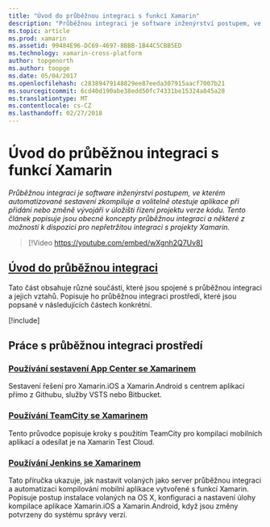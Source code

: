 ```yaml
---
title: "Úvod do průběžnou integraci s funkcí Xamarin"
description: "Průběžnou integraci je software inženýrství postupem, ve kterém automatizované sestavení zkompiluje a volitelně otestuje aplikace při přidání nebo změně vývojáři v úložišti řízení projektu verze kódu. Tento článek popisuje jsou obecné koncepty průběžnou integraci a některé z možností k dispozici pro nepřetržitou integraci s projekty Xamarin."
ms.topic: article
ms.prod: xamarin
ms.assetid: 99484E96-DC69-4697-8BBB-1B44C5CBB5ED
ms.technology: xamarin-cross-platform
author: topgenorth
ms.author: toopge
ms.date: 05/04/2017
ms.openlocfilehash: c28389479148829ee87eeda307915aacf7007b21
ms.sourcegitcommit: 6cd40d190abe38edd50fc74331be15324a845a28
ms.translationtype: MT
ms.contentlocale: cs-CZ
ms.lasthandoff: 02/27/2018
---
```

# <a name="introduction-to-continuous-integration-with-xamarin"></a>Úvod do průběžnou integraci s funkcí Xamarin

_Průběžnou integraci je software inženýrství postupem, ve kterém automatizované sestavení zkompiluje a volitelně otestuje aplikace při přidání nebo změně vývojáři v úložišti řízení projektu verze kódu. Tento článek popisuje jsou obecné koncepty průběžnou integraci a některé z možností k dispozici pro nepřetržitou integraci s projekty Xamarin._

> [!Video https://youtube.com/embed/wXgnh2Q7Uv8]


##  <a name="introduction-to-continuous-integrationtoolsciintro-to-cimd"></a>[Úvod do průběžnou integraci](~/tools/ci/intro-to-ci.md)

Tato část obsahuje různé součásti, které jsou spojené s průběžnou integraci a jejich vztahů. Popisuje ho průběžnou integraci prostředí, které jsou popsané v následujících částech konkrétní.

[!include[](~/tools/ci/includes/firewall-information.md)]

## <a name="working-with-continuous-integration-environments"></a>Práce s průběžnou integraci prostředí


### <a name="using-app-center-build-with-xamarinappcenterbuildxamarin"></a>[Používání sestavení App Center se Xamarinem](/appcenter/build/xamarin/)

Sestavení řešení pro Xamarin.iOS a Xamarin.Android s centrem aplikaci přímo z Githubu, služby VSTS nebo Bitbucket.

### <a name="using-teamcity-with-xamarintoolsciteamcitymd"></a>[Používání TeamCity se Xamarinem](~/tools/ci/teamcity.md)

Tento průvodce popisuje kroky s použitím TeamCity pro kompilaci mobilních aplikací a odesílat je na Xamarin Test Cloud.

###  <a name="using-jenkins-with-xamarintoolscijenkins-walkthroughmd"></a>[Používání Jenkins se Xamarinem](~/tools/ci/jenkins-walkthrough.md)

Tato příručka ukazuje, jak nastavit volaných jako server průběžnou integraci a automatizaci kompilování mobilní aplikace vytvořené s funkcí Xamarin. Popisuje postup instalace volaných na OS X, konfiguraci a nastavení úlohy kompilace aplikace Xamarin.iOS a Xamarin.Android, když jsou změny potvrzeny do systému správy verzí.

